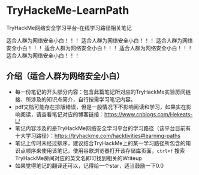 # TryHackeMe-LearnPath

TryHackMe网络安全学习平台-在线学习路径相关笔记

适合人群为网络安全小白！！！
适合人群为网络安全小白！！！
适合人群为网络安全小白！！！
适合人群为网络安全小白！！！
适合人群为网络安全小白！！！
适合人群为网络安全小白！！！

## 介绍（适合人群为网络安全小白）

- 每一份笔记的开头部分内容：包含此篇笔记所对应的TryHackMe实验房间链接、所涉及的知识点简介，自行按需学习笔记内容。
- pdf文档可能存在排版错误，但是一般情况下不影响阅读和学习，如果实在影响阅读，请查看笔记对应的博客链接：https://www.cnblogs.com/Hekeats-L/
- 笔记内容涉及的是TryHackMe网络安全学习平台的学习路径（该平台目前有十大学习路径）：https://tryhackme.com/hacktivities#learning-paths
- 笔记上传时未经过排序，建议结合TryHackMe上的某一学习路径所包含的知识点顺序来使用该笔记，使用谷歌浏览器打开该存储库页面，`ctrl+f` 搜索TryHackMe房间对应的英文名即可找到相关的Writeup
- 如果觉得笔记的翻译还可以，记得给一个star，适当鼓励一下0.0
